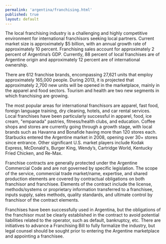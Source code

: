 ```yaml
---
permalink: 'argentina/franchising.html'
published: true
layout: default
---
```

The local franchising industry is a challenging and highly competitive environment for international franchisors seeking local partners. Current market size is approximately $5 billion, with an annual growth rate of approximately 10 percent. Franchising sales account for approximately 2 percent of Argentina’s GDP. Currently, 88 percent of local franchises are of Argentine origin and approximately 12 percent are of international ownership.

There are 612 franchise brands, encompassing 27,621 units that employ approximately 165,000 people. During 2013, it is projected that approximately 2,700 new units will be opened in the marketplace, mainly in the apparel and food sectors. Tourism and health are two new segments in which franchising are growing.

The most popular areas for international franchisors are apparel, fast food, foreign language training, dry cleaning, hotels, and car rental services. Local franchises have been particularly successful in apparel, food, ice cream, "empanada" pastries, fitness/health clubs, and education. Coffee shops and stores are currently going through a growth stage, with local brands such as Havanna and Bonafide having more than 120 stores each. Starbucks entered the Argentine market in 2008, opening over 30+ stores since entrance. Other significant U.S. market players include Kodak Express, McDonald's, Burger King, Wendy’s, Cartridge World, Kentucky Fried Chicken, and Re-Max.

Franchise contracts are generally protected under the Argentine Commercial Code and are not governed by specific legislation. The scope of the service, commercial trade market/name, expertise, and shared production elements are covered by contractual obligations on both franchisor and franchisee. Elements of the contract include the license, methods/systems or proprietary information transferred to a franchisee, inputs supply, sales methods, quality standards, and ultimate control by franchisor of the contract elements.

Franchises have been successfully used in Argentina, but the obligations of the franchisor must be clearly established in the contract to avoid potential liabilities related to the operator, such as default, bankruptcy, etc. There are initiatives to advance a Franchising Bill to fully formalize the industry, but legal counsel should be sought prior to entering the Argentine marketplace and appointing a franchisee.
